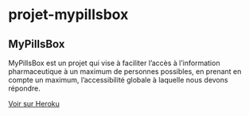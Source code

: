 # projet-mypillsbox

## MyPillsBox

MyPillsBox est un projet qui vise à faciliter l’accès à l’information pharmaceutique à un maximum de personnes possibles, en prenant en compte un maximum, l’accessibilité globale à laquelle nous devons répondre.

<a href="https://mypillsbox.herokuapp.com/">Voir sur Heroku</a>
